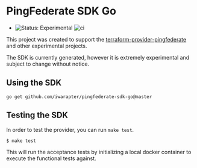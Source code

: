 PingFederate SDK Go
==================

- ![Status: Experimental](https://img.shields.io/badge/status-experimental-EAAA32) ![ci](https://github.com/iwarapter/pingfederate-sdk-go/workflows/ci/badge.svg)

This project was created to support the [terraform-provider-pingfederate](https://github.com/iwarapter/terraform-provider-pingfederate) and other experimental projects.

The SDK is currently generated, however it is extremely experimental and subject to change without notice.

Using the SDK
----------------------

```
go get github.com/iwarapter/pingfederate-sdk-go@master
```

Testing the SDK
---------------------------

In order to test the provider, you can run `make test`.

```sh
$ make test
```

This will run the acceptance tests by initializing a local docker container to execute the functional tests against.
